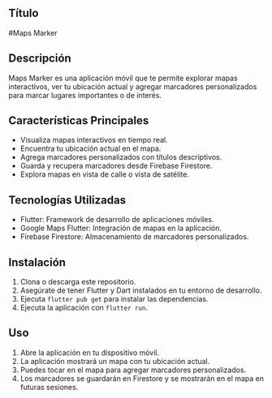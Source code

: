 ## Título
#Maps Marker

## Descripción
Maps Marker es una aplicación móvil que te permite explorar mapas interactivos, ver tu ubicación actual y agregar marcadores personalizados para marcar lugares importantes o de interés.

## Características Principales
- Visualiza mapas interactivos en tiempo real.
- Encuentra tu ubicación actual en el mapa.
- Agrega marcadores personalizados con títulos descriptivos.
- Guarda y recupera marcadores desde Firebase Firestore.
- Explora mapas en vista de calle o vista de satélite.

## Tecnologías Utilizadas
- Flutter: Framework de desarrollo de aplicaciones móviles.
- Google Maps Flutter: Integración de mapas en la aplicación.
- Firebase Firestore: Almacenamiento de marcadores personalizados.

## Instalación
1. Clona o descarga este repositorio.
2. Asegúrate de tener Flutter y Dart instalados en tu entorno de desarrollo.
3. Ejecuta `flutter pub get` para instalar las dependencias.
5. Ejecuta la aplicación con `flutter run`.

## Uso
1. Abre la aplicación en tu dispositivo móvil.
2. La aplicación mostrará un mapa con tu ubicación actual.
3. Puedes tocar en el mapa para agregar marcadores personalizados.
4. Los marcadores se guardarán en Firestore y se mostrarán en el mapa en futuras sesiones.
